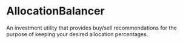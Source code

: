 # AllocationBalancer
An investment utility that provides buy/sell recommendations for the purpose of keeping your desired allocation percentages.
